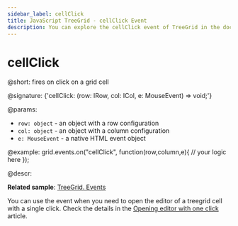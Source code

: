 ```yaml
---
sidebar_label: cellClick
title: JavaScript TreeGrid - cellClick Event 
description: You can explore the cellClick event of TreeGrid in the documentation of the DHTMLX JavaScript UI library. Browse developer guides and API reference, try out code examples and live demos, and download a free 30-day evaluation version of DHTMLX Suite.
---
```


# cellClick

@short: fires on click on a grid cell

@signature: {'cellClick: (row: IRow, col: ICol, e: MouseEvent) => void;'}

@params:
- `row: object` - an object with a row configuration
- `col: object` - an object with a column configuration
- `e: MouseEvent` - a native HTML event object

@example:
grid.events.on("cellClick", function(row,column,e){
     // your logic here
});

@descr:

**Related sample**: [TreeGrid. Events](https://snippet.dhtmlx.com/sgwnxshe)

You can use the event when you need to open the editor of a treegrid cell with a single click. Check the details in the [Opening editor with one click](../../../treegrid/configuration/#opening-editor-with-one-click) article.